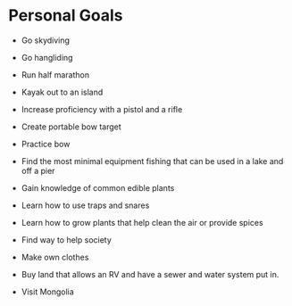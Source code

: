 # Personal Goals

- Go skydiving

- Go hangliding

- Run half marathon

- Kayak out to an island

- Increase proficiency with a pistol and a rifle

- Create portable bow target

- Practice bow

- Find the most minimal equipment fishing that can be used in a lake and off a pier

- Gain knowledge of common edible plants

- Learn how to use traps and snares

- Learn how to grow plants that help clean the air or provide spices

- Find way to help society

- Make own clothes

- Buy land that allows an RV and have a sewer and water system put in.

- Visit Mongolia
